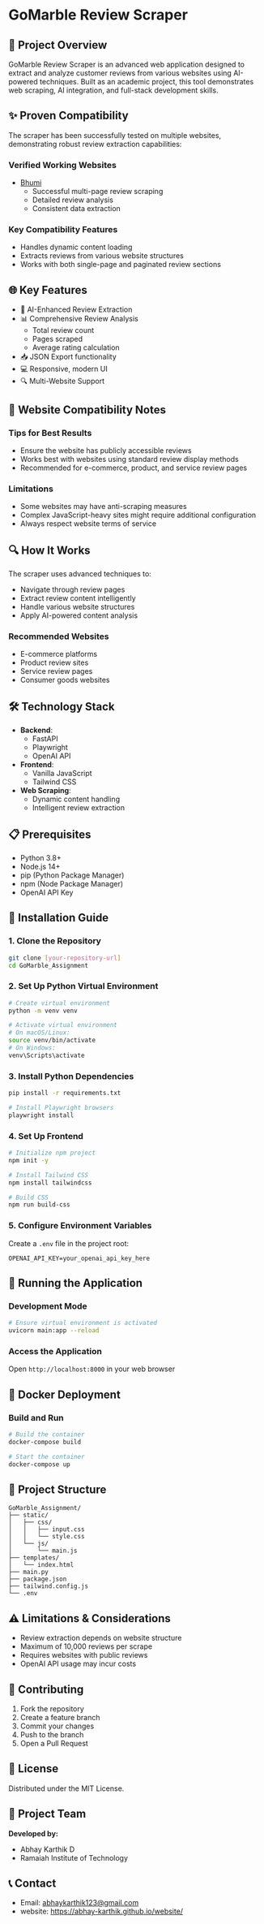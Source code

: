 # GoMarble Review Scraper

## 🚀 Project Overview

GoMarble Review Scraper is an advanced web application designed to extract and analyze customer reviews from various websites using AI-powered techniques. Built as an academic project, this tool demonstrates web scraping, AI integration, and full-stack development skills.

## ✨ Proven Compatibility

The scraper has been successfully tested on multiple websites, demonstrating robust review extraction capabilities:

### Verified Working Websites
- [Bhumi](https://bhumi.com.au/)
  - Successful multi-page review scraping
  - Detailed review analysis
  - Consistent data extraction

### Key Compatibility Features
- Handles dynamic content loading
- Extracts reviews from various website structures
- Works with both single-page and paginated review sections

## 🌐 Key Features

- 🤖 AI-Enhanced Review Extraction
- 📊 Comprehensive Review Analysis
  - Total review count
  - Pages scraped
  - Average rating calculation
- 📥 JSON Export functionality
- 💻 Responsive, modern UI
- 🔍 Multi-Website Support

## 🌟 Website Compatibility Notes

### Tips for Best Results
- Ensure the website has publicly accessible reviews
- Works best with websites using standard review display methods
- Recommended for e-commerce, product, and service review pages

### Limitations
- Some websites may have anti-scraping measures
- Complex JavaScript-heavy sites might require additional configuration
- Always respect website terms of service

## 🔍 How It Works

The scraper uses advanced techniques to:
- Navigate through review pages
- Extract review content intelligently
- Handle various website structures
- Apply AI-powered content analysis

### Recommended Websites
- E-commerce platforms
- Product review sites
- Service review pages
- Consumer goods websites


## 🛠 Technology Stack

- **Backend**: 
  - FastAPI
  - Playwright
  - OpenAI API
- **Frontend**: 
  - Vanilla JavaScript
  - Tailwind CSS
- **Web Scraping**: 
  - Dynamic content handling
  - Intelligent review extraction

## 📋 Prerequisites

- Python 3.8+
- Node.js 14+
- pip (Python Package Manager)
- npm (Node Package Manager)
- OpenAI API Key

## 🔧 Installation Guide

### 1. Clone the Repository
```bash
git clone [your-repository-url]
cd GoMarble_Assignment
```

### 2. Set Up Python Virtual Environment
```bash
# Create virtual environment
python -m venv venv

# Activate virtual environment
# On macOS/Linux:
source venv/bin/activate
# On Windows:
venv\Scripts\activate
```

### 3. Install Python Dependencies
```bash
pip install -r requirements.txt

# Install Playwright browsers
playwright install
```

### 4. Set Up Frontend
```bash
# Initialize npm project
npm init -y

# Install Tailwind CSS
npm install tailwindcss

# Build CSS
npm run build-css
```

### 5. Configure Environment Variables
Create a `.env` file in the project root:
```
OPENAI_API_KEY=your_openai_api_key_here
```

## 🚀 Running the Application

### Development Mode
```bash
# Ensure virtual environment is activated
uvicorn main:app --reload
```

### Access the Application
Open `http://localhost:8000` in your web browser

## 🐳 Docker Deployment

### Build and Run
```bash
# Build the container
docker-compose build

# Start the container
docker-compose up
```

## 📂 Project Structure
```
GoMarble_Assignment/
├── static/
│   ├── css/
│   │   ├── input.css
│   │   └── style.css
│   └── js/
│       └── main.js
├── templates/
│   └── index.html
├── main.py
├── package.json
├── tailwind.config.js
└── .env
```

## ⚠️ Limitations & Considerations

- Review extraction depends on website structure
- Maximum of 10,000 reviews per scrape
- Requires websites with public reviews
- OpenAI API usage may incur costs

## 🤝 Contributing

1. Fork the repository
2. Create a feature branch
3. Commit your changes
4. Push to the branch
5. Open a Pull Request

## 📄 License

Distributed under the MIT License.

## 👥 Project Team

**Developed by:**
- Abhay Karthik D
- Ramaiah Institute of Technology

## 📞 Contact

- Email: abhaykarthik123@gmail.com
- website: https://abhay-karthik.github.io/website/

